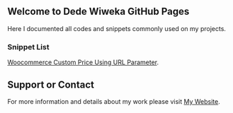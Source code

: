 ## Welcome to Dede Wiweka GitHub Pages

Here I documented all codes and snippets commonly used on my projects.

### Snippet List

[Woocommerce Custom Price Using URL Parameter](https://github.com/dedewiweka/projects/blob/main/woo-custom-price.md).

## Support or Contact

For more information and details about my work please visit [My Website](https://dede.wiweka.com/).


